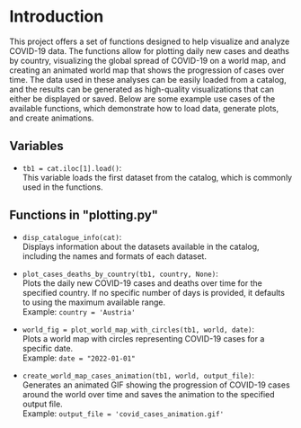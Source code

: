 # Introduction

This project offers a set of functions designed to help visualize and analyze COVID-19 data. The functions allow for plotting daily new cases and deaths by country, visualizing the global spread of COVID-19 on a world map, and creating an animated world map that shows the progression of cases over time. The data used in these analyses can be easily loaded from a catalog, and the results can be generated as high-quality visualizations that can either be displayed or saved. Below are some example use cases of the available functions, which demonstrate how to load data, generate plots, and create animations.

## Variables

- `tb1 = cat.iloc[1].load()`:  
  This variable loads the first dataset from the catalog, which is commonly used in the functions.

## Functions in "plotting.py"

- `disp_catalogue_info(cat)`:  
  Displays information about the datasets available in the catalog, including the names and formats of each dataset.

- `plot_cases_deaths_by_country(tb1, country, None)`:  
  Plots the daily new COVID-19 cases and deaths over time for the specified country. If no specific number of days is provided, it defaults to using the maximum available range.  
  Example: `country = 'Austria'`

- `world_fig = plot_world_map_with_circles(tb1, world, date)`:  
  Plots a world map with circles representing COVID-19 cases for a specific date.  
  Example: `date = "2022-01-01"`

- `create_world_map_cases_animation(tb1, world, output_file)`:  
  Generates an animated GIF showing the progression of COVID-19 cases around the world over time and saves the animation to the specified output file.  
  Example: `output_file = 'covid_cases_animation.gif'`
